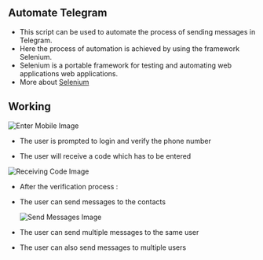 ## Automate Telegram ##

- This script can be used to automate the process of sending messages in Telegram.
- Here the process of automation is achieved by using the framework Selenium.
- Selenium is a portable framework for testing and automating web applications web applications.
- More about [Selenium](https://en.wikipedia.org/wiki/Selenium_(software)#Selenium_IDE)

## Working ##

![Enter Mobile Image](https://snipboard.io/95yGgq.jpg)

- The user is prompted to login and verify the phone number

- The user will receive a code which has to be entered

![Receiving Code Image](https://snipboard.io/rUqBVs.jpg)

- After the verification process : 

- The user can send messages to the contacts

  ![Send Messages Image](https://snipboard.io/XMAPUi.jpg)

- The user can send multiple messages to the same user

- The user can also send messages to multiple users
